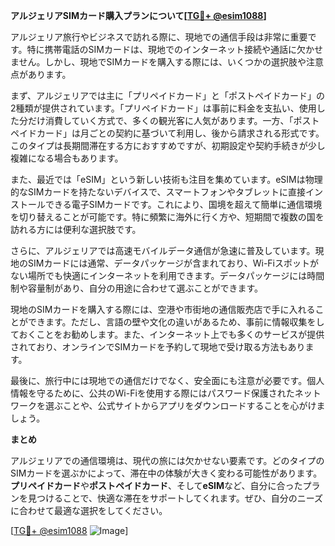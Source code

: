 **アルジェリアSIMカード購入プランについて[[TG💪+ @esim1088](https://t.me/s/esim1088)]**

アルジェリア旅行やビジネスで訪れる際に、現地での通信手段は非常に重要です。特に携帯電話のSIMカードは、現地でのインターネット接続や通話に欠かせません。しかし、現地でSIMカードを購入する際には、いくつかの選択肢や注意点があります。

まず、アルジェリアでは主に「プリペイドカード」と「ポストペイドカード」の2種類が提供されています。「プリペイドカード」は事前に料金を支払い、使用した分だけ消費していく方式で、多くの観光客に人気があります。一方、「ポストペイドカード」は月ごとの契約に基づいて利用し、後から請求される形式です。このタイプは長期間滞在する方におすすめですが、初期設定や契約手続きが少し複雑になる場合もあります。

また、最近では「eSIM」という新しい技術も注目を集めています。eSIMは物理的なSIMカードを持たないデバイスで、スマートフォンやタブレットに直接インストールできる電子SIMカードです。これにより、国境を超えて簡単に通信環境を切り替えることが可能です。特に頻繁に海外に行く方や、短期間で複数の国を訪れる方には便利な選択肢です。

さらに、アルジェリアでは高速モバイルデータ通信が急速に普及しています。現地のSIMカードには通常、データパッケージが含まれており、Wi-Fiスポットがない場所でも快適にインターネットを利用できます。データパッケージには時間制や容量制があり、自分の用途に合わせて選ぶことができます。

現地のSIMカードを購入する際には、空港や市街地の通信販売店で手に入れることができます。ただし、言語の壁や文化の違いがあるため、事前に情報収集をしておくことをお勧めします。また、インターネット上でも多くのサービスが提供されており、オンラインでSIMカードを予約して現地で受け取る方法もあります。

最後に、旅行中には現地での通信だけでなく、安全面にも注意が必要です。個人情報を守るために、公共のWi-Fiを使用する際にはパスワード保護されたネットワークを選ぶことや、公式サイトからアプリをダウンロードすることを心がけましょう。

**まとめ**

アルジェリアでの通信環境は、現代の旅には欠かせない要素です。どのタイプのSIMカードを選ぶかによって、滞在中の体験が大きく変わる可能性があります。**プリペイドカード**や**ポストペイドカード**、そして**eSIM**など、自分に合ったプランを見つけることで、快適な滞在をサポートしてくれます。ぜひ、自分のニーズに合わせて最適な選択をしてください。

[[TG💪+ @esim1088](https://t.me/s/esim1088) ![Image](https://i.postimg.cc/Y0z9fWf4/image.png)]